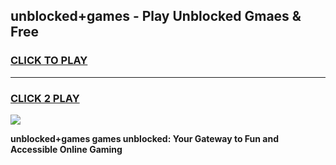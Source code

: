 
## unblocked+games - Play Unblocked Gmaes & Free
<h3>
<a href="https://news.freeplayer.one?title=unblocked+games&ref=23F">CLICK TO PLAY</a></h3>
<hr>

<h3>
<a href="https://news.freeplayer.one?title=unblocked+games&ref=23F">CLICK 2 PLAY</a>
  
</h3>

<a href="https://news.freeplayer.one?title=unblocked+games&ref=23F/"><img src="https://clearcache.store/games.png"></a>


**unblocked+games games unblocked: Your Gateway to Fun and Accessible Online Gaming**
